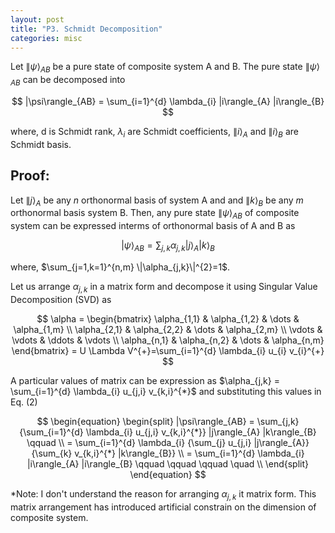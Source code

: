 ```yaml
---
layout: post
title: "P3. Schmidt Decomposition"
categories: misc
---
```


Let $\|\psi\rangle_{AB}$ be a pure state of composite system A and B. The pure state $\|\psi\rangle_{AB}$ can be decomposed into  

$$ |\psi\rangle_{AB} = \sum_{i=1}^{d} \lambda_{i} |i\rangle_{A} |i\rangle_{B} $$  

where, d is Schmidt rank, $\lambda_{i}$ are Schmidt coefficients, $\|i\rangle_{A}$ and $\|i\rangle_{B}$ are Schmidt basis.

## Proof:

Let ${ \|j\rangle_{A} }$ be any $n$ orthonormal basis of system A and and ${ \|k\rangle_{B} }$ be any $m$ orthonormal basis system B. Then, any pure state $\|\psi\rangle_{AB}$ of composite system can be expressed interms of orthonormal basis of A and B as

$$ |\psi\rangle_{AB} = \sum_{j,k} \alpha_{j,k} |j\rangle_{A} |k\rangle_{B} $$  

where, $\sum_{j=1,k=1}^{n,m} \|\alpha_{j,k}\|^{2}=1$.

Let us arrange $\alpha_{j,k}$ in a matrix form and decompose it using Singular Value Decomposition (SVD) as

$$
\alpha = 
\begin{bmatrix}
    \alpha_{1,1}       & \alpha_{1,2} & \dots & \alpha_{1,m} \\
    \alpha_{2,1}       & \alpha_{2,2} & \dots & \alpha_{2,m} \\
     \vdots & \vdots & \ddots & \vdots \\
    \alpha_{n,1}       & \alpha_{n,2} & \dots & \alpha_{n,m}
\end{bmatrix}
= U \Lambda V^{+}=\sum_{i=1}^{d} \lambda_{i} u_{i}  v_{i}^{+}
$$

A particular values of matrix can be expression as $\alpha_{j,k} = \sum_{i=1}^{d} \lambda_{i} u_{j,i}  v_{k,i}^{*}$ and substituting this values in Eq. (2)

$$
\begin{equation}
\begin{split}
|\psi\rangle_{AB} = \sum_{j,k} {\sum_{i=1}^{d} \lambda_{i} u_{j,i}  v_{k,i}^{*}} |j\rangle_{A} |k\rangle_{B} \qquad  \\
 =  \sum_{i=1}^{d} \lambda_{i}  {\sum_{j} u_{j,i} |j\rangle_{A}} {\sum_{k} v_{k,i}^{*} |k\rangle_{B}} \\
 = \sum_{i=1}^{d} \lambda_{i} |i\rangle_{A} |i\rangle_{B} \qquad \qquad \qquad \quad \\
\end{split}
\end{equation}
$$  

*Note: I don't understand the reason for arranging $\alpha_{j,k}$ it matrix form. This matrix arrangement has introduced artificial constrain on the dimension of composite system.
